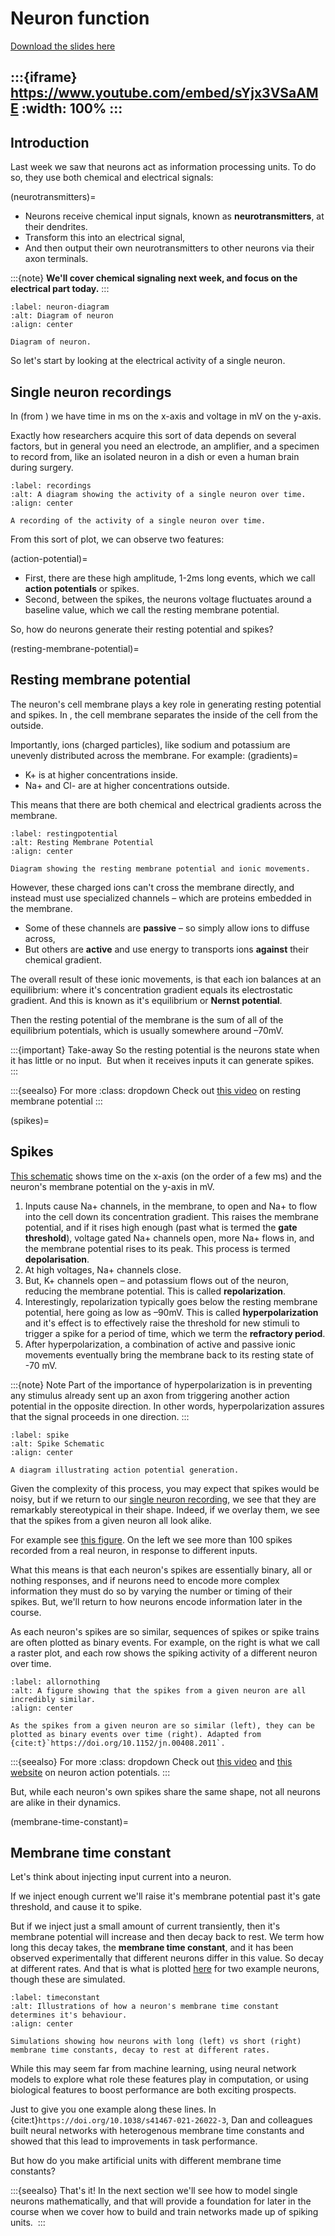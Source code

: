 # Neuron function

[Download the slides here](slides/W1-V1-function.pptx)

:::{iframe} https://www.youtube.com/embed/sYjx3VSaAME
:width: 100%
:::
---

## Introduction

Last week we saw that neurons act as information processing units. To do so, they use both chemical and electrical signals:

(neurotransmitters)=
* Neurons receive chemical input signals, known as **neurotransmitters**, at their dendrites. 
* Transform this into an electrical signal, 
* And then output their own neurotransmitters to other neurons via their axon terminals. 

:::{note}
**We'll cover chemical signaling next week, and focus on the electrical part today.**
:::

```{figure} figures/neurondiagram.png
:label: neuron-diagram
:alt: Diagram of neuron
:align: center

Diagram of neuron.
```

So let's start by looking at the electrical activity of a single neuron. 

## Single neuron recordings

In [](#recordings) (from [](https://doi.org/10.1152/jn.00408.2011)) we have time in ms on the x-axis and voltage in mV on the y-axis.

Exactly how researchers acquire this sort of data depends on several factors, but in general you need an electrode, an amplifier, and a specimen to record from, like an isolated neuron in a dish or even a human brain during surgery.

```{figure} figures/singleneuronrecord.png
:label: recordings
:alt: A diagram showing the activity of a single neuron over time. 
:align: center

A recording of the activity of a single neuron over time. 
```

From this sort of plot, we can observe two features: 

(action-potential)=
* First, there are these high amplitude, 1-2ms long events, which we call **action potentials** or spikes. 
* Second, between the spikes, the neurons voltage fluctuates around a baseline value, which we call the resting membrane potential.

So, how do neurons generate their resting potential and spikes? 

(resting-membrane-potential)=
## Resting membrane potential

The neuron's cell membrane plays a key role in generating resting potential and spikes. In [](#restingpotential), the cell membrane separates the inside of the cell from the outside.

Importantly, ions (charged particles), like sodium and potassium are unevenly distributed across the membrane. For example:
(gradients)=
* K+ is at higher concentrations inside. 
* Na+ and Cl- are at higher concentrations outside. 

This means that there are both chemical and electrical gradients across the membrane.

```{figure} figures/restingmembrane.png
:label: restingpotential
:alt: Resting Membrane Potential
:align: center

Diagram showing the resting membrane potential and ionic movements.
```

However, these charged ions can't cross the membrane directly, and instead must use specialized channels – which are proteins embedded in the membrane.
* Some of these channels are **passive** – so simply allow ions to diffuse across, 
* But others are **active** and use energy to transports ions **against** their chemical gradient. 

The overall result of these ionic movements, is that each ion balances at an equilibrium: where it's concentration gradient equals its electrostatic gradient. And this is known as it's equilibrium or **Nernst potential**.

Then the resting potential of the membrane is the sum of all of the equilibrium potentials, which is usually somewhere around –70mV. 

:::{important} Take-away
So the resting potential is the neurons state when it has little or no input. 
But when it receives inputs it can generate spikes.  
:::

:::{seealso} For more
:class: dropdown
Check out [this video](https://www.youtube.com/watch?v=hk09AkV5_Kc) on resting membrane potential
:::

(spikes)=
## Spikes

[This schematic](#spike) shows time on the x-axis (on the order of a few ms) and the neuron's membrane potential on the y-axis in mV.

1. Inputs cause Na+ channels, in the membrane, to open and Na+ to flow into the cell down its concentration gradient. This raises the membrane potential, and if it rises high enough (past what is termed the **gate threshold**), voltage gated Na+ channels open, more Na+ flows in, and the membrane potential rises to its peak. This process is termed **depolarisation**.
2. At high voltages, Na+ channels close.
3. But, K+ channels open – and potassium flows out of the neuron, reducing the membrane potential. This is called **repolarization**.
4. Interestingly, repolarization typically goes below the resting membrane potential, here going as low as –90mV. This is called **hyperpolarization** and it's effect is to effectively raise the threshold for new stimuli to trigger a spike for a period of time, which we term the **refractory period**. 
5. After hyperpolarization, a combination of active and passive ionic movements eventually bring the membrane back to its resting state of -70 mV.

:::{note} Note
Part of the importance of hyperpolarization is in preventing any stimulus already sent up an axon from triggering another action potential in the opposite direction. In other words, hyperpolarization assures that the signal proceeds in one direction.
:::

```{figure} figures/spikes.png
:label: spike
:alt: Spike Schematic
:align: center

A diagram illustrating action potential generation. 
```

Given the complexity of this process, you may expect that spikes would be noisy, but if we return to our [single neuron recording](#recordings), we see that they are remarkably stereotypical in their shape. Indeed, if we overlay them, we see that the spikes from a given neuron all look alike.

For example see [this figure](#allornothing). On the left we see more than 100 spikes recorded from a real neuron, in response to different inputs.

What this means is that each neuron's spikes are essentially binary, all or nothing responses, and if neurons need to encode more complex information they must do so by varying the number or timing of their spikes. But, we'll return to how neurons encode information later in the course. 

As each neuron's spikes are so similar, sequences of spikes or spike trains are often plotted as binary events. For example, on the right is what we call a raster plot, and each row shows the spiking activity of a different neuron over time. 

```{figure} figures/allornothing.png
:label: allornothing
:alt: A figure showing that the spikes from a given neuron are all incredibly similar. 
:align: center

As the spikes from a given neuron are so similar (left), they can be plotted as binary events over time (right). Adapted from {cite:t}`https://doi.org/10.1152/jn.00408.2011`. 
```

:::{seealso} For more
:class: dropdown
Check out [this video](https://www.youtube.com/watch?v=BbUcWbtVjT4) and [this website](http://hyperphysics.phy-astr.gsu.edu/hbase/Biology/actpot.html#c5) on neuron action potentials. 
:::

But, while each neuron's own spikes share the same shape, not all neurons are alike in their dynamics. 

(membrane-time-constant)=
## Membrane time constant

Let's think about injecting input current into a neuron. 

If we inject enough current we'll raise it's membrane potential past it's gate threshold, and cause it to spike. 

But if we inject just a small amount of current transiently, then it's membrane potential will increase and then decay back to rest. We term how long this decay takes, the **membrane time constant**, and it has been observed experimentally that different neurons differ in this value. So decay at different rates. And that is what is plotted [here](#timeconstant) for two example neurons, though these are simulated. 

```{figure} figures/timeconstant.png
:label: timeconstant
:alt: Illustrations of how a neuron's membrane time constant determines it's behaviour.  
:align: center

Simulations showing how neurons with long (left) vs short (right) membrane time constants, decay to rest at different rates. 
```

While this may seem far from machine learning, using neural network models to explore what role these features play in computation, or using biological features to boost performance are both exciting prospects. 

Just to give you one example along these lines. In {cite:t}`https://doi.org/10.1038/s41467-021-26022-3`, Dan and colleagues built neural networks with heterogenous membrane time constants and showed that this lead to improvements in task performance.

But how do you make artificial units with different membrane time constants?

:::{seealso} That's it!
In the next section we'll see how to model single neurons mathematically, and that will provide a foundation for later in the course when we cover how to build and train networks made up of spiking units. 
:::